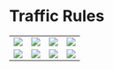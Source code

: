 # Traffic Rules

<table>
<tr>

<td>
<img style="display:inline-block"  src="/books/Basic theory of driving/3. Exercises - Final Theory/1.png" />
</td>

<td>
<img style="display:inline-block"  src="/books/Basic theory of driving/3. Exercises - Final Theory/2.png" />
</td>

<td>
<img style="display:inline-block"  src="/books/Basic theory of driving/3. Exercises - Final Theory/3.png" />
</td>

<td>
<img style="display:inline-block"  src="/books/Basic theory of driving/3. Exercises - Final Theory/4.png" />
</td>
</tr>

<tr>

<td>
<img style="display:inline-block"  src="/books/Basic theory of driving/3. Exercises - Final Theory/5.png" />
</td>

<td>
<img style="display:inline-block"  src="/books/Basic theory of driving/3. Exercises - Final Theory/6.png" />
</td>

<td>
<img style="display:inline-block"  src="/books/Basic theory of driving/3. Exercises - Final Theory/7.png" />
</td>

<td>
<img style="display:inline-block"  src="/books/Basic theory of driving/3. Exercises - Final Theory/8.png" />
</td>
</tr>

</table>